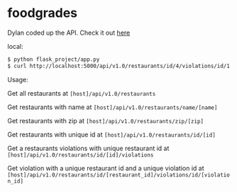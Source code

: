 foodgrades
============

Dylan coded up the API. Check it out [here](https://github.com/dylanportelance/foodgrades)

local:

```bash
$ python flask_project/app.py
$ curl http://localhost:5000/api/v1.0/restaurants/id/4/violations/id/1
```

Usage:

Get all restaurants at ```[host]/api/v1.0/restaurants```

Get restaurants with name at ```[host]/api/v1.0/restaurants/name/[name]```

Get restaurants with zip at ```[host]/api/v1.0/restaurants/zip/[zip]```

Get restaurants with unique id at ```[host]/api/v1.0/restaurants/id/[id]```

Get a restaurants violations with unique restaurant id at ```[host]/api/v1.0/restaurants/id/[id]/violations```

Get violation with a unique restaurant id and a unique violation id at ```[host]/api/v1.0/restaurants/id/[restaurant_id]/violations/id/[violation_id]```




